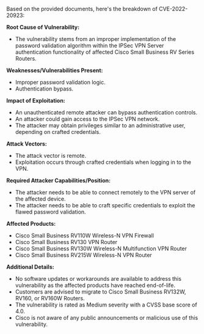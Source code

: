 Based on the provided documents, here's the breakdown of CVE-2022-20923:

**Root Cause of Vulnerability:**
- The vulnerability stems from an improper implementation of the password validation algorithm within the IPSec VPN Server authentication functionality of affected Cisco Small Business RV Series Routers.

**Weaknesses/Vulnerabilities Present:**
- Improper password validation logic.
- Authentication bypass.

**Impact of Exploitation:**
- An unauthenticated remote attacker can bypass authentication controls.
- An attacker could gain access to the IPSec VPN network.
- The attacker may obtain privileges similar to an administrative user, depending on crafted credentials.

**Attack Vectors:**
- The attack vector is remote.
- Exploitation occurs through crafted credentials when logging in to the VPN.

**Required Attacker Capabilities/Position:**
- The attacker needs to be able to connect remotely to the VPN server of the affected device.
- The attacker needs to be able to craft specific credentials to exploit the flawed password validation.

**Affected Products:**
- Cisco Small Business RV110W Wireless-N VPN Firewall
- Cisco Small Business RV130 VPN Router
- Cisco Small Business RV130W Wireless-N Multifunction VPN Router
- Cisco Small Business RV215W Wireless-N VPN Router

**Additional Details:**
- No software updates or workarounds are available to address this vulnerability as the affected products have reached end-of-life.
- Customers are advised to migrate to Cisco Small Business RV132W, RV160, or RV160W Routers.
- The vulnerability is rated as Medium severity with a CVSS base score of 4.0.
- Cisco is not aware of any public announcements or malicious use of this vulnerability.